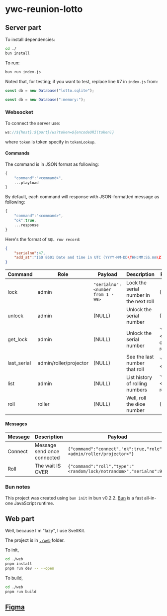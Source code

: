 # ywc-reunion-lotto

## Server part

To install dependencies:

```bash
cd ./
bun install
```

To run:

```bash
bun run index.js
```

Noted that, for testing; if you want to test, replace line #7 in `index.js` from:

```js
const db = new Database("lotto.sqlite");
```

```js
const db = new Database(":memory:");
```

### Websocket

To connect the server use:

```js
ws://${host}:${port}/ws?token=${encodeURI(token)}
```

where `token` is token specify in `tokenLookup`.

#### Commands

The command is in JSON format as following:

```js
{
    "command":"<command>",
    ...playload
}
```

By default, each command will response with JSON-formatted message as following:

```js
{
    "command":"<command>",
    "ok":true,
    ...response
}
```

Here's the format of `SQL row record`:

```json
{
    "serialno":47,
    "add_at":"ISO 8601 Date and time in UTC (YYYY-MM-DD\THH:MM:SS.mm\Z)"
}
```

| Command     | Role                   | Payload                            | Description                             | Response                                                      |
|-------------|------------------------|------------------------------------|-----------------------------------------|---------------------------------------------------------------|
| lock        | admin                  | `"serialno": <number from 1 - 99>` | Lock the serial number in the next roll | (DEFAULT)                                                     |
| unlock      | admin                  | (NULL)                             | Unlock the serial number                | (DEFAULT)                                                     |
| get_lock    | admin                  | (NULL)                             | Unlock the serial number                | `"data":<SQL config record | NULL>}`                          |
| last_serial | admin/roller/projector | (NULL)                             | See the last number that roll           | `"serialno":<number | NULL>}, "data":<SQL row record | NULL>` |
| list        | admin                  | (NULL)                             | List history of rolling numbers         | `"data":<SQL row record[] | NULL>`                            |
| roll        | roller                 | (NULL)                             | Well, roll the ~~dice~~ number          | (DEFAULT)                                                     |

#### Messages

| Message | Description                 | Payload                                                             |
|---------|-----------------------------|---------------------------------------------------------------------|
| Connect | Message send once connected | `{"command":"connect","ok":true,"role":"<admin/roller/projector>"}` |
| Roll    | The wait IS OVER            | `{"command":"roll","type":"<random/lock/notrandom>","serialno":99}` |

### Bun notes

This project was created using `bun init` in bun v0.2.2. [Bun](https://bun.sh) is a fast all-in-one JavaScript runtime.

## Web part

Well, because I'm "lazy", I use SveltKit.

The project is in [`./web`](./web/) folder.

To init,

```bash
cd ./web
pnpm install
pnpm run dev -- --open
```

To build,

```bash
cd ./web
pnpm run build
```

## [Figma](figma.com/file/ijLAnNx7s5VQVTUmTukK2F/Reunion-11?node-id=186%3A99)
